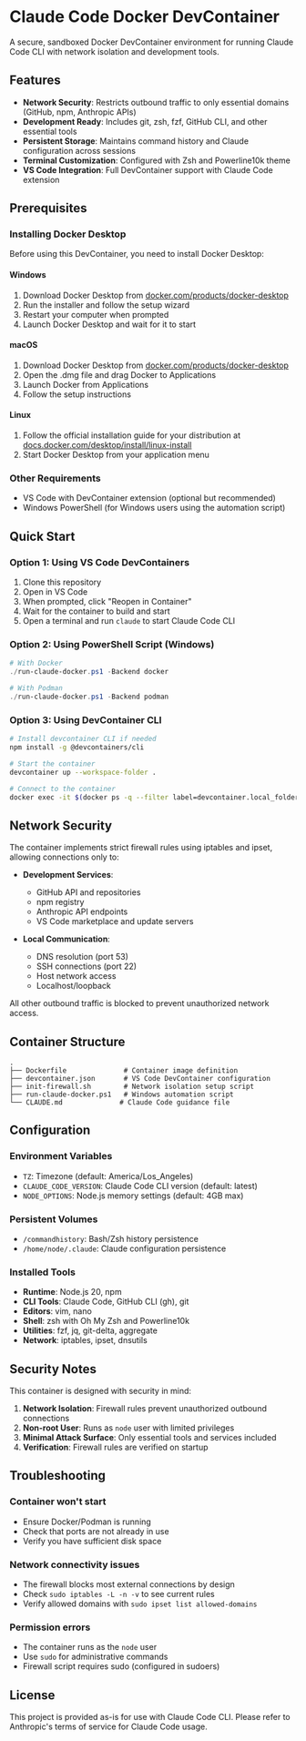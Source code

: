 # Claude Code Docker DevContainer

A secure, sandboxed Docker DevContainer environment for running Claude Code CLI with network isolation and development tools.

## Features

- **Network Security**: Restricts outbound traffic to only essential domains (GitHub, npm, Anthropic APIs)
- **Development Ready**: Includes git, zsh, fzf, GitHub CLI, and other essential tools
- **Persistent Storage**: Maintains command history and Claude configuration across sessions
- **Terminal Customization**: Configured with Zsh and Powerline10k theme
- **VS Code Integration**: Full DevContainer support with Claude Code extension

## Prerequisites

### Installing Docker Desktop

Before using this DevContainer, you need to install Docker Desktop:

#### Windows
1. Download Docker Desktop from [docker.com/products/docker-desktop](https://www.docker.com/products/docker-desktop)
2. Run the installer and follow the setup wizard
3. Restart your computer when prompted
4. Launch Docker Desktop and wait for it to start

#### macOS
1. Download Docker Desktop from [docker.com/products/docker-desktop](https://www.docker.com/products/docker-desktop)
2. Open the .dmg file and drag Docker to Applications
3. Launch Docker from Applications
4. Follow the setup instructions

#### Linux
1. Follow the official installation guide for your distribution at [docs.docker.com/desktop/install/linux-install](https://docs.docker.com/desktop/install/linux-install)
2. Start Docker Desktop from your application menu

### Other Requirements

- VS Code with DevContainer extension (optional but recommended)
- Windows PowerShell (for Windows users using the automation script)

## Quick Start

### Option 1: Using VS Code DevContainers

1. Clone this repository
2. Open in VS Code
3. When prompted, click "Reopen in Container"
4. Wait for the container to build and start
5. Open a terminal and run `claude` to start Claude Code CLI

### Option 2: Using PowerShell Script (Windows)

```powershell
# With Docker
./run-claude-docker.ps1 -Backend docker

# With Podman
./run-claude-docker.ps1 -Backend podman
```

### Option 3: Using DevContainer CLI

```bash
# Install devcontainer CLI if needed
npm install -g @devcontainers/cli

# Start the container
devcontainer up --workspace-folder .

# Connect to the container
docker exec -it $(docker ps -q --filter label=devcontainer.local_folder=$(pwd)) zsh
```

## Network Security

The container implements strict firewall rules using iptables and ipset, allowing connections only to:

- **Development Services**:
  - GitHub API and repositories
  - npm registry
  - Anthropic API endpoints
  - VS Code marketplace and update servers

- **Local Communication**:
  - DNS resolution (port 53)
  - SSH connections (port 22)
  - Host network access
  - Localhost/loopback

All other outbound traffic is blocked to prevent unauthorized network access.

## Container Structure

```
.
├── Dockerfile              # Container image definition
├── devcontainer.json       # VS Code DevContainer configuration
├── init-firewall.sh        # Network isolation setup script
├── run-claude-docker.ps1   # Windows automation script
└── CLAUDE.md              # Claude Code guidance file
```

## Configuration

### Environment Variables

- `TZ`: Timezone (default: America/Los_Angeles)
- `CLAUDE_CODE_VERSION`: Claude Code CLI version (default: latest)
- `NODE_OPTIONS`: Node.js memory settings (default: 4GB max)

### Persistent Volumes

- `/commandhistory`: Bash/Zsh history persistence
- `/home/node/.claude`: Claude configuration persistence

### Installed Tools

- **Runtime**: Node.js 20, npm
- **CLI Tools**: Claude Code, GitHub CLI (gh), git
- **Editors**: vim, nano
- **Shell**: zsh with Oh My Zsh and Powerline10k
- **Utilities**: fzf, jq, git-delta, aggregate
- **Network**: iptables, ipset, dnsutils

## Security Notes

This container is designed with security in mind:

1. **Network Isolation**: Firewall rules prevent unauthorized outbound connections
2. **Non-root User**: Runs as `node` user with limited privileges
3. **Minimal Attack Surface**: Only essential tools and services included
4. **Verification**: Firewall rules are verified on startup

## Troubleshooting

### Container won't start
- Ensure Docker/Podman is running
- Check that ports are not already in use
- Verify you have sufficient disk space

### Network connectivity issues
- The firewall blocks most external connections by design
- Check `sudo iptables -L -n -v` to see current rules
- Verify allowed domains with `sudo ipset list allowed-domains`

### Permission errors
- The container runs as the `node` user
- Use `sudo` for administrative commands
- Firewall script requires sudo (configured in sudoers)

## License

This project is provided as-is for use with Claude Code CLI. Please refer to Anthropic's terms of service for Claude Code usage.